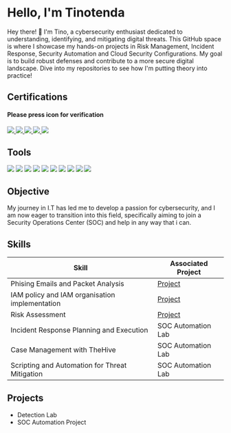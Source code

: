 # Hello, I'm Tinotenda
Hey there! 👋 I'm Tino, a cybersecurity enthusiast dedicated to understanding, identifying, and mitigating digital threats. This GitHub space is where I showcase my hands-on projects in Risk Management, Incident Response, Security Automation and Cloud Security Configurations. My goal is to build robust defenses and contribute to a more secure digital landscape. Dive into my repositories to see how I'm putting theory into practice!

## Certifications
#### Please press icon for verification
<div>
 
<a href="https://www.credly.com/badges/671bf098-56f9-4649-8899-8b93adcb32c4/public_url">
 <img src="https://img.shields.io/badge/-CySA%2B-244A8A?style=for-the-badge&logo=comptia&logoColor=white" />
</a>
 
<a href="https://www.credly.com/badges/e2d47693-d0c9-40b8-8c21-5f2ab469acab/public_url">
 <img src="https://img.shields.io/badge/-Security%2B-FF0000?&style=for-the-badge&logo=CompTIA&logoColor=white" />
</a>

<a href="https://www.credly.com/badges/ee31939e-3197-4d82-95af-3e833bf9542e/public_url">
 <img src="https://img.shields.io/badge/-Network%2B-007ACC?&style=for-the-badge&logo=CompTIA&logoColor=white" />
</a>

<a href="https://www.credly.com/badges/84ce5d6e-6f94-475c-ade6-e256b028287d/public_url">
 <img src="https://img.shields.io/badge/-A%2B-4D4D4D?&style=for-the-badge&logo=CompTIA&logoColor=white" />
</a>

<a href="https://www.credly.com/badges/5cb2086e-6033-40b9-a16f-da7d1b3c4938/public_url">
 <img src="https://img.shields.io/badge/-ITF%2B-5B2C6F?style=for-the-badge&logo=comptia&logoColor=white" />
</a>

</div>

## Tools
<div>
    <img src="https://img.shields.io/badge/-Wireshark-1679A7?&style=for-the-badge&logo=Wireshark&logoColor=white" />
    <img src="https://img.shields.io/badge/-Wazuh-blue?&style=for-the-badge&logo=wazuh&logoColor=white" />
    <img src="https://img.shields.io/badge/-LimaCharlie-orange?&style=for-the-badge&logo=limacharlie&logoColor=white" />
    <img src="https://img.shields.io/badge/-TheHive-272E3F?&style=for-the-badge&logo=thehive&logoColor=white" />
    <img src="https://img.shields.io/badge/-AWS-FF9900?&style=for-the-badge&logo=amazonaws&logoColor=white" />
    <img src="https://img.shields.io/badge/-Windows%20Active%20Directory-0078D4?&style=for-the-badge&logo=microsoft&logoColor=white" />
    <img src="https://img.shields.io/badge/-Tines-1996D7?&style=for-the-badge&logo=tines&logoColor=white" />
    <img src="https://img.shields.io/badge/-Atomic%20Red%20Team-D81E05?&style=for-the-badge&logo=redhat&logoColor=white" />
    <img src="https://img.shields.io/badge/-Kali%20Linux-5C8BFF?&style=for-the-badge&logo=kalilinux&logoColor=white" />
    <img src="https://img.shields.io/badge/-Square%20X-000000?&style=for-the-badge&logoColor=white" />
</div>

## Objective

My journey in I.T has led me to develop a passion for cybersecurity, and I am now eager to transition into this field, specifically aiming to join a Security Operations Center (SOC) and help in any way that i can.

## Skills

| Skill                                         | Associated Project         |
|-----------------------------------------------|----------------------------|
| Phising Emails and Packet Analysis             | <a href="https://github.com/TIN0-m/ANZ-Forage-Simulation/blob/main/README.md">Project</a>|
| IAM policy and IAM organisation implementation | <a href="https://github.com/TIN0-m/TATA-Forage-Simulation/tree/main">Project</a>|
| Risk Assessment                                | <a href="https://github.com/TIN0-m/DATA.COM-Forage-simulation">Project</a>|
| Incident Response Planning and Execution       | SOC Automation Lab|
| Case Management with TheHive                   | SOC Automation Lab|
| Scripting and Automation for Threat Mitigation | SOC Automation Lab|


## Projects
- Detection Lab
- SOC Automation Project
